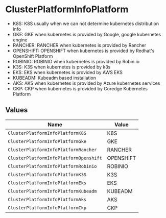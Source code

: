 # ClusterPlatformInfoPlatform

- K8S: K8S usually when we can not determine kubernetes distribution info
 - GKE: GKE when kubernetes is provided by Google, google kubernetes engine
 - RANCHER: RANCHER when kubernetes is provided by Rancher
 - OPENSHIFT: OPENSHIFT when kubernetes is provided by Redhat's OpenShift Platform
 - ROBINIO: ROBINIO when kubernetes is provided by Robin.io
 - K3S: K3S when kubernetes is provided by k3s
 - EKS: EKS when kubernetes is provided by AWS EKS
 - KUBEADM: Kubeadm based installation
 - AKS: AKS when kubernetes is provided by Azure kubernetes services
 - CKP: CKP when kubernetes is provided by Coredge Kubernetes Platform


## Values

| Name                                   | Value                                  |
| -------------------------------------- | -------------------------------------- |
| `ClusterPlatformInfoPlatformK8S`       | K8S                                    |
| `ClusterPlatformInfoPlatformGke`       | GKE                                    |
| `ClusterPlatformInfoPlatformRancher`   | RANCHER                                |
| `ClusterPlatformInfoPlatformOpenshift` | OPENSHIFT                              |
| `ClusterPlatformInfoPlatformRobinio`   | ROBINIO                                |
| `ClusterPlatformInfoPlatformK3S`       | K3S                                    |
| `ClusterPlatformInfoPlatformEks`       | EKS                                    |
| `ClusterPlatformInfoPlatformKubeadm`   | KUBEADM                                |
| `ClusterPlatformInfoPlatformAks`       | AKS                                    |
| `ClusterPlatformInfoPlatformCkp`       | CKP                                    |